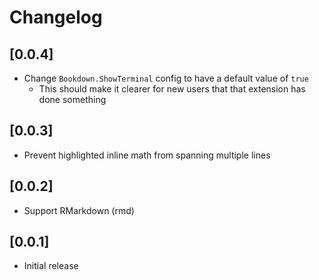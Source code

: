 # Changelog

## [0.0.4]

- Change `Bookdown.ShowTerminal` config to have a default value of `true`
  + This should make it clearer for new users that that extension has done something 

## [0.0.3]

- Prevent highlighted inline math from spanning multiple lines

## [0.0.2]

- Support RMarkdown (rmd)

## [0.0.1]

- Initial release